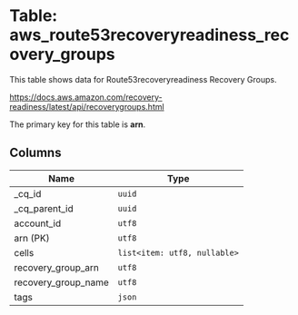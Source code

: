 # Table: aws_route53recoveryreadiness_recovery_groups

This table shows data for Route53recoveryreadiness Recovery Groups.

https://docs.aws.amazon.com/recovery-readiness/latest/api/recoverygroups.html

The primary key for this table is **arn**.

## Columns

| Name          | Type          |
| ------------- | ------------- |
|_cq_id|`uuid`|
|_cq_parent_id|`uuid`|
|account_id|`utf8`|
|arn (PK)|`utf8`|
|cells|`list<item: utf8, nullable>`|
|recovery_group_arn|`utf8`|
|recovery_group_name|`utf8`|
|tags|`json`|